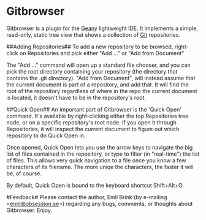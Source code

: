 
Gitbrowser
==========
Gitbrowser is a plugin for the [Geany](http://geany.org/) lightweight IDE. It implements a simple, read-only, static tree view that shows a collection of [Git](http://git-scm.com/) repositories.

##Adding Repositories##
To add a new repository to be browsed, right-click on Repositories and pick either "Add ..." or "Add from Document"

The "Add ..." command will open up a standard file chooser, and you can pick the root directory containing your repository (the directory that contains the .git directory). "Add from Document", will instead assume that the current document is part of a repository, and add that. It will find the root of the repository regardless of where in the repo the current document is located, it doesn't have to be in the repository's root.

##Quick Open##
An important part of Gitbrowser is the 'Quick Open' command. It's available by right-clicking either the top Repositories tree node, or on a specific repository's root node. If you open it through Repositories, it will inspect the current document to figure out which repository to do Quick Open in.

Once opened, Quick Open lets you use the arrow keys to navigate the big list of files contained in the repository, or type to filter (in "real-time") the list of files. This allows very quick navigation to a file once you know a few characters of its filename. The more uniqe the characters, the faster it will be, of course.

By default, Quick Open is bound to the keyboard shortcut Shift+Alt+O.

#Feedback#
Please contact the author, Emil Brink (by e-mailing &lt;emil@obsession.se&gt;) regarding any bugs, comments, or thoughts about Gitbrowser. Enjoy.
